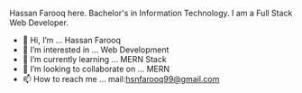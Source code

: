 Hassan Farooq here. Bachelor's in Information Technology. I am a Full Stack Web Developer.

-  👋 Hi, I’m ... Hassan Farooq
- 👀 I’m interested in ... Web Development
- 🌱 I’m currently learning ... MERN Stack
- 💞️ I’m looking to collaborate on ... MERN
- 📫 How to reach me ... mail:hsnfarooq99@gmail.com

<!---
hsnfarooq99/hsnfarooq99 is a ✨ special ✨ repository because its `README.md` (this file) appears on your GitHub profile.
You can click the Preview link to take a look at your changes.
--->
